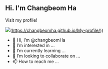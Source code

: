 ## Hi. I'm Changbeom Ha

Visit my profile!  
  
  <img src="https://img.shields.io/badge/github-181717?style=for-the-badge&logo=github&logoColor=white">(https://changbeomha.github.io/My-profile/))

- 👋 Hi, I’m @changbeomHa
- 👀 I’m interested in ...
- 🌱 I’m currently learning ...
- 💞️ I’m looking to collaborate on ...
- 📫 How to reach me ...

<!---
changbeomHa/changbeomHa is a ✨ special ✨ repository because its `README.md` (this file) appears on your GitHub profile.
You can click the Preview link to take a look at your changes.
--->
